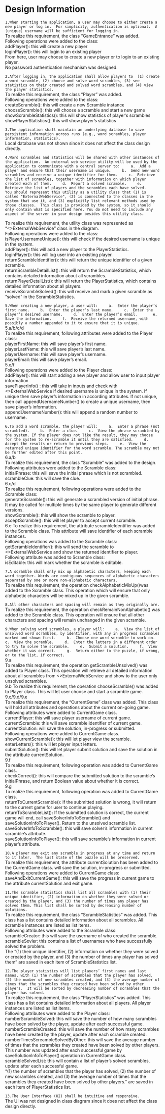Design Information
==========

`1.When starting the application, a user may choose to either create a new player or log in.  For simplicity, authentication is optional.  A (unique) username will be sufficient for logging in.`       
To realize this requirement, the class “GameEntrance” was added.    
Following operations were added to the class:    
addPlayer(): this will create a new player    
loginPlayer(): this will login to an existing player    
From here, user may choose to create a new player or to login to an existing player.    
No password authentication mechanism was designed.    

`2.After logging in, the application shall allow players to  (1) create a word scramble, (2) choose and solve word scrambles, (3) see statistics on their created and solved word scrambles, and (4) view the player statistics.`    
To realize this requirement, the class “Player” was added.    
Following operations were added to the class:    
createScramble(): this will create a new Scramble instance    
chooseScramble(): this will choose a scramble and start a new game    
showScrambleStatistics(): this will show statistics of player’s scrambles    
showPlayerStatistics(): this will show player’s statistics    

`3.The application shall maintain an underlying database to save persistent information across runs (e.g., word scrambles, player information, statistics).`    
Local database was not shown since it does not affect the class design directly.    

`4.Word scrambles and statistics will be shared with other instances of the application.  An external web service utility will be used by the application to communicate with a central server to:    
a.	Add a player and ensure that their username is unique.    
b.	Send new word scrambles and receive a unique identifier for them.    
c.	Retrieve the list of scrambles, together with information on which player created each of them.    
d.	Report a solved scramble.    
e.	Retrieve the list of players and the scrambles each have solved.    
You should represent this utility as a utility class that (1) is called "ExternalWebService", (2) is connected to the classes in the system that use it, and (3) explicitly list relevant methods used by those classes.  This class is provided by the system, so it should only contain what is specified here. You do not need to include any aspect of the server in your design besides this utility class.`  
    
To realize this requirement, the utility class was represented as “<<utility>>ExternalWebService” class in the diagram.    
Following operations were added to the class:    
isPlayerUsernameUnique(): this will check if the desired username is unique in the system.    
addPlayer(): this will add a new player to the PlayerStatistics.    
loginPlayer(): this will log user into an existing player.    
returnScrambleIdentifier(): this will return the unique identifier of a given scramble.    
returnScrambleDetailList(): this will return the ScrambleStatistics, which contains detailed information about all scrambles.    
returnPlayerDetailList(): this will return the PlayerStatistics, which contains detailed information about all players.    
receiveScrambleSolved(): this will receive and mark a given scramble as “solved” in the ScrambleStatistics.    

`5.When creating a new player, a user will:    
a.	Enter the player’s first name.    
b.	Enter the player’s last name.    
c.	Enter the player’s desired username.    
d.	Enter the player’s email.      
e.	Save the information.    
f.	Receive the returned username, with possibly a number appended to it to ensure that it is unique.`    
5.a/b/c/d    
To realize this requirement, following attributes were added to the Player class:    
playerFirstName: this will save player’s first name.    
playerLastName: this will save player’s last name.    
playerUsername: this will save player’s username.    
playerEmail: this will save player’s email.    
5.e/f    
Following operations were added to the Player class:    
addPlayer(): this will start adding a new player and allow user to input player information.    
savePlayerInfo() : this will take in inputs and check with <<utility>>ExternalWebService if desired username is unique in the system. If unique then save player’s information in according attributes. If not unique, then call appendUsernameNumber() to create a unique username, then save player’s information.    
appendUsernameNumber(): this will append a random number to username.    

`6.To add a word scramble, the player will:    
a.	Enter a phrase (not scrambled).    
b.	Enter a clue.    
c.	View the phrase scrambled by the system. If the player does not like the result, they may choose for the system to re-scramble it until they are satisfied.    
d.	Accept the results or return to previous steps.    
e.	View the returned unique identifier for the word scramble. The scramble may not be further edited after this point.`    
6.a/b    
To realize this requirement, the class “Scramble” was added to the design.    
Following attributes were added to the Scramble class:    
initialPhrase: this will save the initial phrase which is not scrambled.    
scrambleClue: this will save the clue.    
6.c/d    
To realize this requirement, following operations were added to the Scramble class:    
generateScramble(): this will generate a scrambled version of initial phrase. It may be called for multiple times by the same player to generate different versions.    
showScramble(): this will show the scramble to player.    
acceptScramble(): this will let player to accept current scramble.    
6.e
To realize this requirement, the attribute scrambleIdentifier was added to the Scramble class. This attribute will save identifier of each scramble instances.    
Following operations was added to the Scramble class:    
getScrambleIdentifier(): this will send the scramble to <<utility>>ExternalWebService and show the returned identifier to player.    
Following attribute was added to Scramble class:    
isEditable: this will mark whether the scramble is editable.    

`7.A scramble shall only mix up alphabetic characters, keeping each word together. Words are contiguous sequences of alphabetic characters separated by one or more non-alphabetic characters.`    
To realize this requirement, the operation checkAlphabeticMixUp()was added to the Scramble class. This operation which will ensure that only alphabetic characters will be mixed up in the given scramble.    

`8.All other characters and spacing will remain as they originally are.`    
To realize this requirement, the operation checkRemainNonAlphabetic() was added to the Scramble class. This operation will ensure that all other characters and spacing will remain unchanged in the given scramble.    

`9.When solving word scrambles, a player will:    
a.	View the list of unsolved word scrambles, by identifier, with any in progress scrambles marked and shown first.    
b.	Choose one word scramble to work on.    
c.	View the scramble.    
d.	Enter the letters in a different order to try to solve the scramble.    
e.	Submit a solution.    
f.	View whether it was correct.    
g.	Return either to the puzzle, if wrong, or to the list, if correct.`    
9.a    
To realize this requirement, the operation getScrambleUnsolved() was added to Player class. This operation will retrieve all detailed information about all scrambles from <<utility>>ExternalWebService and show to the user only unsolved scrambles.    
9.b To realize this requirement, the operation chooseScramble() was added to Player class. This will let user choose and start a scramble game.    
9.c/9.d/9.e    
To realize this requirement, the “CurrentGame” class was added. This class will hold all attributes and operations about the current on-going game.    
Following attributes were added to CurrentGame class.    
currentPlayer: this will save player username of current game.    
currentScramble: this will save scramble identifier of current game.    
currentSolution: will save the solution, in-progress or submitted.    
Following operations were added to CurrentGame class.    
showCurrentScramble(): this will let player view the scramble.    
enterLetters(): this will let player input letters.    
submitSolution(): this will let player submit solution and save the solution in the attribute currentSolution.    
9.f    
To realize this requirement, following operation was added to CurrentGame class.    
checkCorrect(): this will compare the submitted solution to the scramble’s initialPhrase, and return Boolean value about whether it is correct.    
9.g    
To realize this requirement, following operation was added to CurrentGame class.    
returnToCurrentScramble(): If the submitted solution is wrong, it will return to the current game for user to continue playing.    
returnToScrambleList(): If the submitted solution is correct, the current game will end, call saveSolverInfoToScramble() and saveSolutionInfoToPlayer(). Return to the unsolved scramble list.    
saveSolverInfoToScramble(): this will save solver’s information in current scramble’s attribute.    
saveSolutionInfoToPlayer(): this will save scramble’s information in current player’s attribute.    

`10.A player may exit any scramble in progress at any time and return to it later.  The last state of the puzzle will be preserved.`    
To realize this requirement, the attribute currentSolution has been added to the CurrentGame class. will save the solution, in-progress or submitted.    
Following operations were added to CurrentGame class:    
saveAndExitCurrentGame(): this will save the progress in current game to the attribute currentSolution and exit game.    

`11.The scramble statistics shall list all scrambles with (1) their unique identifier, (2) information on whether they were solved or created by the player, and (3) the number of times any player has solved them. This list shall be sorted by decreasing number of solutions.`    
To realize this requirement, the class “ScrambleStatistics” was added. This class has a list contains detailed information about all scrambles.  All scramble instances are listed as list items.    
Following attributes were added to the Scramble class:    
scrambleCreator: this will save the username of who created the scramble.    
scrambleSovler: this contains a list of usernames who have successfully solved the problem.    
The “(1) their unique identifier, (2) information on whether they were solved or created by the player, and (3) the number of times any player has solved them” are saved in each item of ScrambleStatistics list.    

`12.The player statistics will list players’ first names and last names, with (1) the number of scrambles that the player has solved, (2) the number of new scrambles created, and (3) the average number of times that the scrambles they created have been solved by other players.  It will be sorted by decreasing number of scrambles that the player has solved.`    
To realize this requirement, the class “PlayerStatistics” was added. This class has a list contains detailed information about all players. All player instances are listed as list items.    
Following attributes were added to the Player class:    
numberScrambleSolved: this will save the number of how many scrambles have been solved by the player, update after each successful game.    
numberScrambleCreated: this will save the number of how many scrambles have been created by the player, update after each scramble created.    
numberTimesScreambleSolvedByOther: this will save the average number of times that the scrambles they created have been solved by other players. This number was updated after each successful game by saveSolutionInfoToPlayer() operation in CurrentGame class.    
scrambleSolvedList: this will contain a list of player’s solved scrambles, update after each successful game.    
“(1) the number of scrambles that the player has solved, (2) the number of new scrambles created, and (3) the average number of times that the scrambles they created have been solved by other players.” are saved in each item of PlayerStatistics list.    

`13.The User Interface (UI) shall be intuitive and responsive.`    
The UI was not designed in class diagram since it does not affect the class design directly.    
